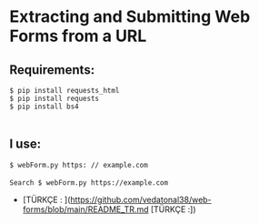 # Extracting and Submitting Web Forms from a URL
## Requirements:
`$ pip install requests_html` <br>
`$ pip install requests` <br>
`$ pip install bs4` <br>
<br>
## I use:
`$ webForm.py https: // example.com` <br> <br>
`Search $ webForm.py https://example.com` <br>

- [TÜRKÇE : ](https://github.com/vedatonal38/web-forms/blob/main/README_TR.md [TÜRKÇE :])
